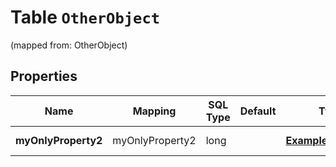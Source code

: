 
# Table `OtherObject`
(mapped from: OtherObject)

## Properties
Name | Mapping | SQL Type | Default | Type | Description | Notes
---- | ------- | -------- | ------- | ---- | ----------- | -----
**myOnlyProperty2** | myOnlyProperty2 | long |  | [**ExampleResponse**](ExampleResponse.md) |  |  [optional] [foreignkey]



